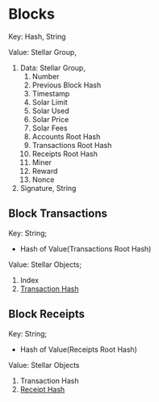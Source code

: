 
# Blocks

Key: Hash, String

Value: Stellar Group,
1. Data: Stellar Group,
    1. Number
    2. Previous Block Hash
    3. Timestamp
    4. Solar Limit
    5. Solar Used
    6. Solar Price
    7. Solar Fees
    8. Accounts Root Hash
    9. Transactions Root Hash
    10. Receipts Root Hash
    11. Miner
    12. Reward
    13. Nonce
2. Signature, String

## Block Transactions

Key: String;
- Hash of Value(Transactions Root Hash)

Value: Stellar Objects;
1. Index
2. [Transaction Hash](https://github.com/astreuos/astreuos-specifications/blob/main/blockchain/transactions.md)

## Block Receipts

Key: String;
- Hash of Value(Receipts Root Hash)

Value: Stellar Objects
1. Transaction Hash
2. [Receipt Hash](https://github.com/astreuos/astreuos-specifications/blob/main/blockchain/receipts.md)